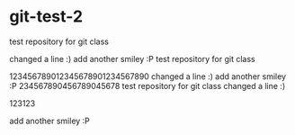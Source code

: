 # git-test-2
test repository for git class

changed a line :)
add another smiley :P
test repository for git class


123456789012345678901234567890
changed a line :)
add another smiley :P
234567890456789045678
test repository for git class
changed a line :)

123123

add another smiley :P
